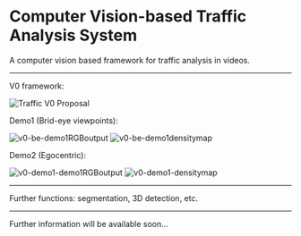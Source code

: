 # Computer Vision-based Traffic Analysis System
A computer vision based framework for traffic analysis in videos.

--------------------------------------------------------

V0 framework: 

![Traffic V0 Proposal](https://user-images.githubusercontent.com/96060244/146632145-e6bca9fa-5d0f-4f95-9955-70142dbf944d.png)

Demo1 (Brid-eye viewpoints):

![v0-be-demo1RGBoutput](https://user-images.githubusercontent.com/96060244/146632666-7e4e8ea4-8aa0-488e-9001-a8ccc1cb9c90.gif)
![v0-be-demo1densitymap](https://user-images.githubusercontent.com/96060244/146632682-132d7e5d-8806-4bd2-9c21-ec3bdba3a9ec.gif)


Demo2 (Egocentric):

![v0-demo1-demo1RGBoutput](https://user-images.githubusercontent.com/96060244/146633134-52ad28e0-5378-4702-b467-db31e3387050.gif)
![v0-demo1-densitymap](https://user-images.githubusercontent.com/96060244/146633135-d4fb29eb-5bcf-4429-b744-cfac9ba50d6f.gif)

--------------------------------------------------------

Further functions: segmentation, 3D detection, etc.

--------------------------------------------------------

Further information will be available soon...
